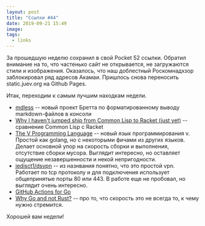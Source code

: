 ```yaml
---
layout: post
title: "Ссылки #44"
date: 2019-09-21 15:49
image:
tags:
  - links
---
```

За прошедшую неделю сохранил в свой Pocket 52 ссылки. Обратил внимание на то, что частенько сайт не открывается, не загружаются стили и изображения. Оказалось, что наш доблестный Роскомнадхзор заблокировал ряд адресов Акамаи. Пришлось снова переносить static.juev.org на Github Pages.

Итак, переходим к самым лучшим находкам недели.

* [mdless](http://brettterpstra.com/projects/mdless/) -- новый проект Бретта по форматированному выводу markdown-файлов в консоли
* [Why I haven't jumped ship from Common Lisp to Racket (just yet)](http://fare.livejournal.com/188429.html) -- сравнение Common Lisp с Racket
* [The V Programming Language](http://vlang.io/) -- новый язык программирования v. Простой как golang, но с некоторыми фичами из других языков. Делает основной упор на скорость сборки и выполнения, отсутствие сборки мусора. Выглядит интересно, но оставляет ощущение незавершенности и некой непригодности.
* [jedisct1/dsvpn](https://github.com/jedisct1/dsvpn) -- из назнвания понятно, что это простой vpn. Работает по tcp протоколу и для подключения использует общепринятые порты 80 или 443. В работе еще не пробовал, но выглядит очень интересно.
* [GitHub Actions for Go](https://github.com/mvdan/github-actions-golang)
* [Why Go and not Rust?](https://kristoff.it/blog/why-go-and-not-rust/) -- про то, что скорость это не всегда то, к чему нужно стремится.

Хорошей вам недели!
